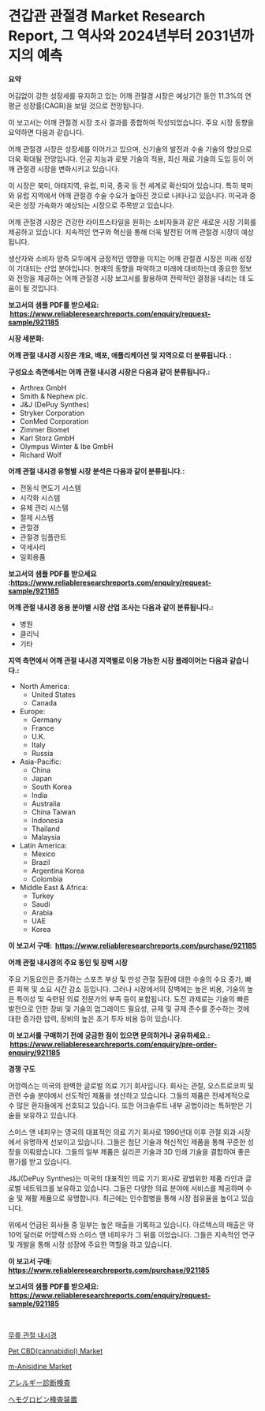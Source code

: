 <p><h1>견갑관 관절경 Market Research Report, 그 역사와 2024년부터 2031년까지의 예측</h1></p><p><strong>요약</strong></p>
<p><p>어김없이 강한 성장세를 유지하고 있는 어깨 관절경 시장은 예상기간 동안 11.3%의 연평균 성장률(CAGR)을 보일 것으로 전망됩니다.</p><p>이 보고서는 어깨 관절경 시장 조사 결과를 종합하여 작성되었습니다. 주요 시장 동향을 요약하면 다음과 같습니다.</p><p>어깨 관절경 시장은 성장세를 이어가고 있으며, 신기술의 발전과 수술 기술의 향상으로 더욱 확대될 전망입니다. 인공 지능과 로봇 기술의 적용, 최신 재료 기술의 도입 등이 어깨 관절경 시장을 변화시키고 있습니다.</p><p>이 시장은 북미, 아태지역, 유럽, 미국, 중국 등 전 세계로 확산되어 있습니다. 특히 북미와 유럽 지역에서 어깨 관절경 수술 수요가 높아진 것으로 나타나고 있습니다. 미국과 중국은 성장 가속화가 예상되는 시장으로 주목받고 있습니다.</p><p>어깨 관절경 시장은 건강한 라이프스타일을 원하는 소비자들과 같은 새로운 시장 기회를 제공하고 있습니다. 지속적인 연구와 혁신을 통해 더욱 발전된 어깨 관절경 시장이 예상됩니다.</p><p>생산자와 소비자 양측 모두에게 긍정적인 영향을 미치는 어깨 관절경 시장은 미래 성장이 기대되는 산업 분야입니다. 현재의 동향을 파악하고 미래에 대비하는데 중요한 정보와 전망을 제공하는 어깨 관절경 시장 보고서를 활용하여 전략적인 결정을 내리는 데 도움이 될 것입니다.</p></p>
<p><strong>보고서의 샘플 PDF를 받으세요: &nbsp;<a href="https://www.reliableresearchreports.com/enquiry/request-sample/921185">https://www.reliableresearchreports.com/enquiry/request-sample/921185</a></strong></p>
<p><strong>시장 세분화:</strong></p>
<p><strong> 어깨 관절 내시경 시장은 개요, 배포, 애플리케이션 및 지역으로 더 분류됩니다. :</strong></p>
<p><strong>구성요소 측면에서는 어깨 관절 내시경 시장은 다음과 같이 분류됩니다.:</strong></p>
<p><ul><li>Arthrex GmbH</li><li>Smith & Nephew plc.</li><li>J&J (DePuy Synthes)</li><li>Stryker Corporation</li><li>ConMed Corporation</li><li>Zimmer Biomet</li><li>Karl Storz GmbH</li><li>Olympus Winter & Ibe GmbH</li><li>Richard Wolf</li></ul></p>
<p><strong> 어깨 관절 내시경 유형별 시장 분석은 다음과 같이 분류됩니다.:</strong></p>
<p><ul><li>전동식 면도기 시스템</li><li>시각화 시스템</li><li>유체 관리 시스템</li><li>절제 시스템</li><li>관절경</li><li>관절경 임플란트</li><li>악세사리</li><li>일회용품</li></ul></p>
<p><strong>보고서의 샘플 PDF를 받으세요 :<a href="https://www.reliableresearchreports.com/enquiry/request-sample/921185">https://www.reliableresearchreports.com/enquiry/request-sample/921185</a></strong></p>
<p><strong> 어깨 관절 내시경 응용 분야별 시장 산업 조사는 다음과 같이 분류됩니다.:</strong></p>
<p><ul><li>병원</li><li>클리닉</li><li>기타</li></ul></p>
<p><strong>지역 측면에서 어깨 관절 내시경 지역별로 이용 가능한 시장 플레이어는 다음과 같습니다.:</strong></p>
<p><ul>
    <li>
        North America:
        <ul>
            <li>United States</li>
            <li>Canada</li>
        </ul>
    </li>
    <li>
        Europe:
        <ul>
            <li>Germany</li>
            <li>France</li>
            <li>U.K.</li>
            <li>Italy</li>
            <li>Russia</li>
        </ul>
    </li>
    <li>
        Asia-Pacific:
        <ul>
            <li>China</li>
            <li>Japan</li>
            <li>South Korea</li>
            <li>India</li>
            <li>Australia</li>
            <li>China Taiwan</li>
            <li>Indonesia</li>
            <li>Thailand</li>
            <li>Malaysia</li>
        </ul>
    </li>
    <li>
        Latin America:
        <ul>
            <li>Mexico</li>
            <li>Brazil</li>
            <li>Argentina Korea</li>
            <li>Colombia</li>
        </ul>
    </li>
    <li>
        Middle East & Africa:
        <ul>
            <li>Turkey</li>
            <li>Saudi</li>
            <li>Arabia</li>
            <li>UAE</li>
            <li>Korea</li>
        </ul>
    </li>
    </ul></p>
<p><strong>이 보고서 구매: &nbsp;<a href="https://www.reliableresearchreports.com/purchase/921185">https://www.reliableresearchreports.com/purchase/921185</a></strong></p>
<p><strong>어깨 관절 내시경의 주요 동인 및 장벽 시장</strong></p>
<p><p>주요 기동요인은 증가하는 스포츠 부상 및 만성 관절 질환에 대한 수술의 수요 증가, 빠른 회복 및 소요 시간 감소 등입니다. 그러나 시장에서의 장벽에는 높은 비용, 기술의 높은 특이성 및 숙련된 의료 전문가의 부족 등이 포함됩니다. 도전 과제로는 기술의 빠른 발전으로 인한 장비 및 기술의 업그레이드 필요성, 규제 및 규제 준수를 준수하는 것에 대한 증가한 압력, 장비의 높은 초기 투자 비용 등이 있습니다.</p></p>
<p><strong>이 보고서를 구매하기 전에 궁금한 점이 있으면 문의하거나 공유하세요.: &nbsp;<a href="https://www.reliableresearchreports.com/enquiry/pre-order-enquiry/921185">https://www.reliableresearchreports.com/enquiry/pre-order-enquiry/921185</a></strong></p>
<p><strong>경쟁 구도</strong></p>
<p><p>어깡렉스는 미국의 완벽한 글로벌 의료 기기 회사입니다. 회사는 관절, 오스트로코피 및 관련 수술 분야에서 선도적인 제품을 생산하고 있습니다. 그들의 제품은 전세계적으로 수 많은 환자들에게 선호되고 있습니다. 또한 어크솔루트 내부 공법이라는 특허받은 기술을 보유하고 있습니다.</p><p>스미스 앤 네피우는 영국의 대표적인 의료 기기 회사로 1990년대 이후 관절 외과 시장에서 유명하게 선보이고 있습니다. 그들은 첨단 기술과 혁신적인 제품을 통해 꾸준한 성장을 이뤄왔습니다. 그들의 일부 제품은 실리콘 기술과 3D 인쇄 기술을 결합하여 좋은 평가를 받고 있습니다.</p><p>J&J(DePuy Synthes)는 미국의 대표적인 의료 기기 회사로 광범위한 제품 라인과 글로벌 네트워크를 보유하고 있습니다. 그들은 다양한 의료 분야에 서비스를 제공하며 수술 및 재활 제품으로 유명합니다. 최근에는 인수합병을 통해 시장 점유율을 높이고 있습니다.</p><p>위에서 언급된 회사들 중 일부는 높은 매출을 기록하고 있습니다. 아르텍스의 매출은 약 10억 달러로 어깡렉스와 스미스 앤 네피우가 그 뒤를 이었습니다. 그들은 지속적인 연구 및 개발을 통해 시장 성장에 주요한 역할을 하고 있습니다.</p></p>
<p><strong>이 보고서 구매: &nbsp; <a href="https://www.reliableresearchreports.com/purchase/921185">https://www.reliableresearchreports.com/purchase/921185</a></strong></p>
<p><strong>보고서의 샘플 PDF를 받으세요: &nbsp;<a href="https://www.reliableresearchreports.com/enquiry/request-sample/921185">https://www.reliableresearchreports.com/enquiry/request-sample/921185</a></strong><strong></strong></p>
<p>&nbsp;</p>
<p><p><a href="https://github.com/sougarounis/Market-Research-Report-List-2/blob/main/1518276182044.md">무릎 관절 내시경</a></p><p><a href="https://github.com/jhcraigie/Market-Research-Report-List-2/blob/main/pet-cbdcannabidiol-market.md">Pet CBD(cannabidiol) Market</a></p><p><a href="https://github.com/PeterParrish5/Market-Research-Report-List-3/blob/main/m-anisidine-market.md">m-Anisidine Market</a></p><p><a href="https://github.com/lababdou/Market-Research-Report-List-2/blob/main/9572461182048.md">アレルギー診断検査</a></p><p><a href="https://github.com/mohamedbakry57/Market-Research-Report-List-2/blob/main/4555252182047.md">ヘモグロビン検査装置</a></p></p>